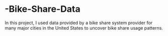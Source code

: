 # -Bike-Share-Data
In this project, I used data provided by a bike share system provider for many major cities in the United States to uncover bike share usage patterns.
